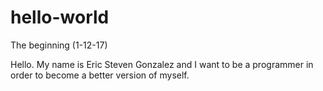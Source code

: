 # hello-world
The beginning (1-12-17)

Hello. My name is Eric Steven Gonzalez and I want to be a programmer in order to become a better version of myself.
